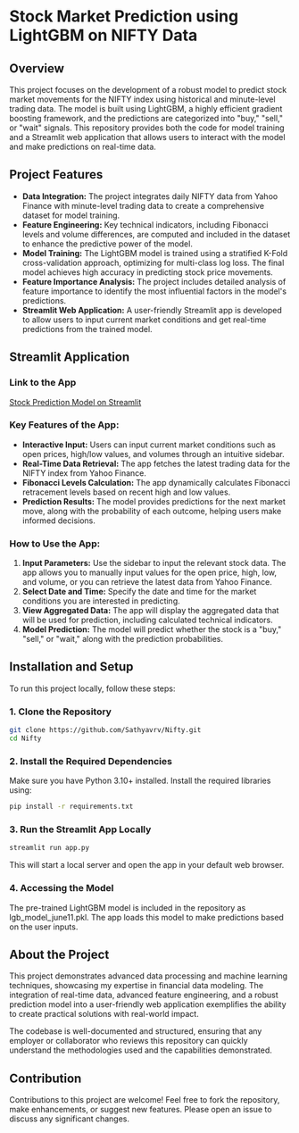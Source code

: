 # Stock Market Prediction using LightGBM on NIFTY Data

## Overview

This project focuses on the development of a robust model to predict stock market movements for the NIFTY index using historical and minute-level trading data. The model is built using LightGBM, a highly efficient gradient boosting framework, and the predictions are categorized into "buy," "sell," or "wait" signals. This repository provides both the code for model training and a Streamlit web application that allows users to interact with the model and make predictions on real-time data.

## Project Features

- **Data Integration:** The project integrates daily NIFTY data from Yahoo Finance with minute-level trading data to create a comprehensive dataset for model training.
- **Feature Engineering:** Key technical indicators, including Fibonacci levels and volume differences, are computed and included in the dataset to enhance the predictive power of the model.
- **Model Training:** The LightGBM model is trained using a stratified K-Fold cross-validation approach, optimizing for multi-class log loss. The final model achieves high accuracy in predicting stock price movements.
- **Feature Importance Analysis:** The project includes detailed analysis of feature importance to identify the most influential factors in the model's predictions.
- **Streamlit Web Application:** A user-friendly Streamlit app is developed to allow users to input current market conditions and get real-time predictions from the trained model.

## Streamlit Application

### Link to the App
[Stock Prediction Model on Streamlit](https://sathyanifty50.streamlit.app/)

### Key Features of the App:
- **Interactive Input:** Users can input current market conditions such as open prices, high/low values, and volumes through an intuitive sidebar.
- **Real-Time Data Retrieval:** The app fetches the latest trading data for the NIFTY index from Yahoo Finance.
- **Fibonacci Levels Calculation:** The app dynamically calculates Fibonacci retracement levels based on recent high and low values.
- **Prediction Results:** The model provides predictions for the next market move, along with the probability of each outcome, helping users make informed decisions.

### How to Use the App:
1. **Input Parameters:** Use the sidebar to input the relevant stock data. The app allows you to manually input values for the open price, high, low, and volume, or you can retrieve the latest data from Yahoo Finance.
2. **Select Date and Time:** Specify the date and time for the market conditions you are interested in predicting.
3. **View Aggregated Data:** The app will display the aggregated data that will be used for prediction, including calculated technical indicators.
4. **Model Prediction:** The model will predict whether the stock is a "buy," "sell," or "wait," along with the prediction probabilities.

## Installation and Setup

To run this project locally, follow these steps:

### 1. Clone the Repository
```bash
git clone https://github.com/Sathyavrv/Nifty.git
cd Nifty
```

### 2. Install the Required Dependencies
Make sure you have Python 3.10+ installed. Install the required libraries using:
```bash
pip install -r requirements.txt
```

### 3. Run the Streamlit App Locally
```bash
streamlit run app.py
```

This will start a local server and open the app in your default web browser.

### 4. Accessing the Model
The pre-trained LightGBM model is included in the repository as lgb_model_june11.pkl. The app loads this model to make predictions based on the user inputs.

## About the Project
This project demonstrates advanced data processing and machine learning techniques, showcasing my expertise in financial data modeling. The integration of real-time data, advanced feature engineering, and a robust prediction model into a user-friendly web application exemplifies the ability to create practical solutions with real-world impact.

The codebase is well-documented and structured, ensuring that any employer or collaborator who reviews this repository can quickly understand the methodologies used and the capabilities demonstrated.

## Contribution
Contributions to this project are welcome! Feel free to fork the repository, make enhancements, or suggest new features. Please open an issue to discuss any significant changes.
